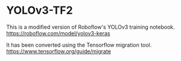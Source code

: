 # YOLOv3-TF2
 
This is a modified version of Roboflow's YOLOv3 training notebook. https://roboflow.com/model/yolov3-keras

It has been converted using the Tensorflow migration tool. https://www.tensorflow.org/guide/migrate
